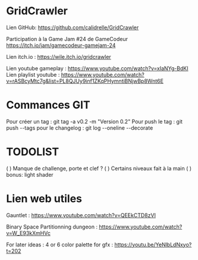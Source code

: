 # GridCrawler

Lien GitHub: https://github.com/calidrelle/GridCrawler

Participation à la Game Jam #24 de GameCodeur
https://itch.io/jam/gamecodeur-gamejam-24

Lien itch.io : https://wile.itch.io/gridcrawler

Lien youtube gameplay : https://www.youtube.com/watch?v=xIaNYg-BdKI
Lien playlist youtube : https://www.youtube.com/watch?v=rASBcyMtc7g&list=PL8QJUy9inf1ZKqPHymntiBNjwBp8Wnt6E


# Commances GIT

Pour créer un tag : git tag -a v0.2 -m "Version 0.2"
Pour push le tag  : git push --tags
pour le changelog : git log --oneline --decorate

# TODOLIST
( ) Manque de challenge, porte et clef ?
( ) Certains niveaux fait à la main
( ) bonus: light shader

# Lien web utiles
Gauntlet : https://www.youtube.com/watch?v=QEEkCTD8zVI

Binary Space Partitionning dungeon : https://www.youtube.com/watch?v=W_E93kXmHVc

For later ideas :
4 or 6 color palette for gfx : https://youtu.be/YeNlbLdNxyo?t=202

